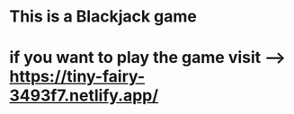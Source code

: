 # This is a Blackjack game

# if you want to play the game visit --> https://tiny-fairy-3493f7.netlify.app/
